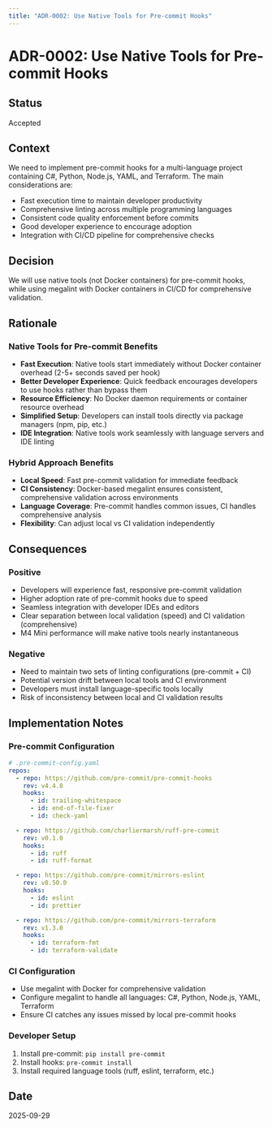 ```yaml
---
title: "ADR-0002: Use Native Tools for Pre-commit Hooks"
---
```


# ADR-0002: Use Native Tools for Pre-commit Hooks

## Status

Accepted

## Context

We need to implement pre-commit hooks for a multi-language project containing C#, Python, Node.js, YAML, and Terraform. The main considerations are:

- Fast execution time to maintain developer productivity
- Comprehensive linting across multiple programming languages
- Consistent code quality enforcement before commits
- Good developer experience to encourage adoption
- Integration with CI/CD pipeline for comprehensive checks

## Decision

We will use native tools (not Docker containers) for pre-commit hooks, while using megalint with Docker containers in CI/CD for comprehensive validation.

## Rationale

### Native Tools for Pre-commit Benefits

- **Fast Execution**: Native tools start immediately without Docker container overhead (2-5+ seconds saved per hook)
- **Better Developer Experience**: Quick feedback encourages developers to use hooks rather than bypass them
- **Resource Efficiency**: No Docker daemon requirements or container resource overhead
- **Simplified Setup**: Developers can install tools directly via package managers (npm, pip, etc.)
- **IDE Integration**: Native tools work seamlessly with language servers and IDE linting

### Hybrid Approach Benefits

- **Local Speed**: Fast pre-commit validation for immediate feedback
- **CI Consistency**: Docker-based megalint ensures consistent, comprehensive validation across environments
- **Language Coverage**: Pre-commit handles common issues, CI handles comprehensive analysis
- **Flexibility**: Can adjust local vs CI validation independently

## Consequences

### Positive

- Developers will experience fast, responsive pre-commit validation
- Higher adoption rate of pre-commit hooks due to speed
- Seamless integration with developer IDEs and editors
- Clear separation between local validation (speed) and CI validation (comprehensive)
- M4 Mini performance will make native tools nearly instantaneous

### Negative

- Need to maintain two sets of linting configurations (pre-commit + CI)
- Potential version drift between local tools and CI environment
- Developers must install language-specific tools locally
- Risk of inconsistency between local and CI validation results

## Implementation Notes

### Pre-commit Configuration

```yaml
# .pre-commit-config.yaml
repos:
  - repo: https://github.com/pre-commit/pre-commit-hooks
    rev: v4.4.0
    hooks:
      - id: trailing-whitespace
      - id: end-of-file-fixer
      - id: check-yaml

  - repo: https://github.com/charliermarsh/ruff-pre-commit
    rev: v0.1.0
    hooks:
      - id: ruff
      - id: ruff-format

  - repo: https://github.com/pre-commit/mirrors-eslint
    rev: v8.50.0
    hooks:
      - id: eslint
      - id: prettier

  - repo: https://github.com/pre-commit/mirrors-terraform
    rev: v1.3.0
    hooks:
      - id: terraform-fmt
      - id: terraform-validate
```

### CI Configuration

- Use megalint with Docker for comprehensive validation
- Configure megalint to handle all languages: C#, Python, Node.js, YAML, Terraform
- Ensure CI catches any issues missed by local pre-commit hooks

### Developer Setup

1. Install pre-commit: `pip install pre-commit`
2. Install hooks: `pre-commit install`
3. Install required language tools (ruff, eslint, terraform, etc.)

## Date

2025-09-29
